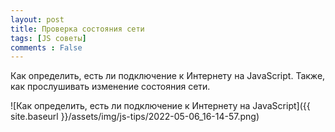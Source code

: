 ```yaml
---
layout: post
title: Проверка состояния сети
tags: [JS советы]
comments : False
---
```


Как определить, есть ли подключение к Интернету на JavaScript.
Также, как прослушивать изменение состояния сети.

![Как определить, есть ли подключение к Интернету на JavaScript]({{ site.baseurl }}/assets/img/js-tips/2022-05-06_16-14-57.png)

